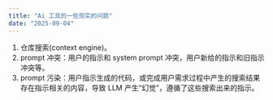 ```yaml
---
title: "Ai 工具的一些现实的问题"
date: "2025-09-04"
---
```



1. 仓库搜索(context engine)。
2. prompt 冲突：用户的指示和 system prompt 冲突，用户新给的指示和旧指示冲突等。
3. prompt 污染：用户指示生成的代码，或完成用户需求过程中产生的搜索结果存在指示相关的内容，导致 LLM 产生“幻觉”，遵循了这些搜索出来的指示。